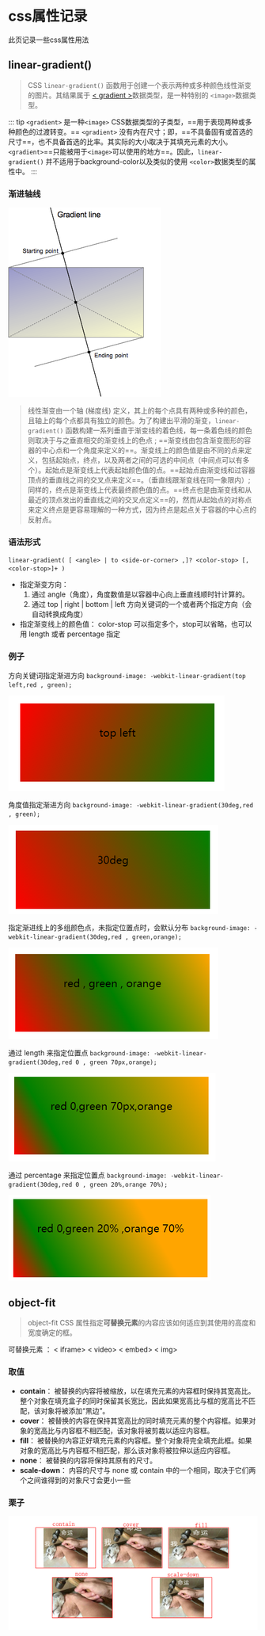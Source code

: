 # css属性记录

此页记录一些css属性用法

## linear-gradient()

> CSS `linear-gradient()` 函数用于创建一个表示两种或多种颜色线性渐变的图片。其结果属于 [\< gradient \>](https://developer.mozilla.org/zh-CN/docs/Web/CSS/gradient)数据类型，是一种特别的 `<image>`数据类型。

::: tip
`<gradient>` 是一种`<image>` CSS数据类型的子类型，==用于表现两种或多种颜色的过渡转变。==
`<gradient>` 没有内在尺寸；即，==不具备固有或首选的尺寸==，也不具备首选的比率。其实际的大小取决于其填充元素的大小。
`<gradient>`==只能被用于`<image>`可以使用的地方==。因此，`linear-gradient()` 并不适用于background-color以及类似的使用 `<color>`数据类型的属性中。
:::

### 渐进轴线

![demo1](./img/linear-gradient-06.png)

> 线性渐变由一个轴 (梯度线) 定义，其上的每个点具有两种或多种的颜色，且轴上的每个点都具有独立的颜色。为了构建出平滑的渐变，`linear-gradient()` 函数构建一系列垂直于渐变线的着色线，每一条着色线的颜色则取决于与之垂直相交的渐变线上的色点 ; ==渐变线由包含渐变图形的容器的中心点和一个角度来定义的==。渐变线上的颜色值是由不同的点来定义，包括起始点，终点，以及两者之间的可选的中间点（中间点可以有多个）。起始点是渐变线上代表起始颜色值的点。==起始点由渐变线和过容器顶点的垂直线之间的交叉点来定义==。（垂直线跟渐变线在同一象限内）; 同样的，终点是渐变线上代表最终颜色值的点。==终点也是由渐变线和从最近的顶点发出的垂直线之间的交叉点定义==的，然而从起始点的对称点来定义终点是更容易理解的一种方式，因为终点是起点关于容器的中心点的反射点。

### 语法形式

`linear-gradient( [ <angle> | to <side-or-corner> ,]? <color-stop> [, <color-stop>]+ )`

+ 指定渐变方向：
  1. 通过 angle（角度），角度数值是以容器中心向上垂直线顺时针计算的。
  2. 通过 top | right | bottom | left 方向关键词的一个或者两个指定方向（会自动转换成角度）
+ 指定渐变线上的颜色值：
  color-stop 可以指定多个，stop可以省略，也可以用 length 或者 percentage 指定

### 例子

方向关键词指定渐进方向
`background-image: -webkit-linear-gradient(top left,red , green);`

![demo1](./img/linear-gradient-01.png)

角度值指定渐进方向
`background-image: -webkit-linear-gradient(30deg,red , green);`

![demo1](./img/linear-gradient-02.png)

指定渐进线上的多组颜色点，未指定位置点时，会默认分布
`background-image: -webkit-linear-gradient(30deg,red , green,orange);`

![demo1](./img/linear-gradient-03.png)

通过 length 来指定位置点
`background-image: -webkit-linear-gradient(30deg,red 0 , green 70px,orange);`

![demo1](./img/linear-gradient-04.png)

通过 percentage 来指定位置点
`background-image: -webkit-linear-gradient(30deg,red 0 , green 20%,orange 70%); `

![demo1](./img/linear-gradient-05.png)


## object-fit

> object-fit CSS 属性指定**可替换元素**的内容应该如何适应到其使用的高度和宽度确定的框。

可替换元素 ： \< iframe> \< video> \< embed> \< img>


### 取值
+ **contain**： 被替换的内容将被缩放，以在填充元素的内容框时保持其宽高比。 整个对象在填充盒子的同时保留其长宽比，因此如果宽高比与框的宽高比不匹配，该对象将被添加“黑边”。
+ **cover**： 被替换的内容在保持其宽高比的同时填充元素的整个内容框。如果对象的宽高比与内容框不相匹配，该对象将被剪裁以适应内容框。
+ **fill**： 被替换的内容正好填充元素的内容框。整个对象将完全填充此框。如果对象的宽高比与内容框不相匹配，那么该对象将被拉伸以适应内容框。
+ **none**： 被替换的内容将保持其原有的尺寸。
+ **scale-down**： 内容的尺寸与 none 或 contain 中的一个相同，取决于它们两个之间谁得到的对象尺寸会更小一些

### 栗子

![demo2](./img/object-fit-001.png)